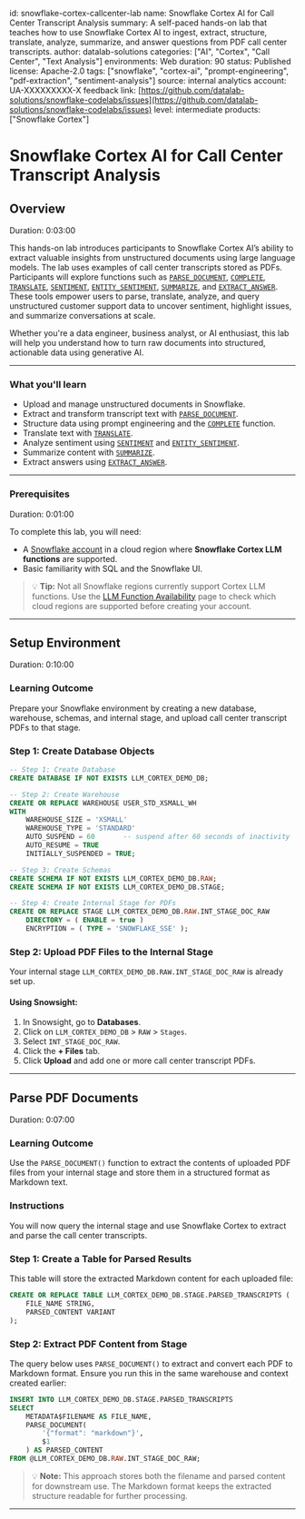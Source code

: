 id: snowflake-cortex-callcenter-lab
name: Snowflake Cortex AI for Call Center Transcript Analysis
summary: A self-paced hands-on lab that teaches how to use Snowflake Cortex AI to ingest, extract, structure, translate, analyze, summarize, and answer questions from PDF call center transcripts.
author: datalab-solutions
categories: \["AI", "Cortex", "Call Center", "Text Analysis"]
environments: Web
duration: 90
status: Published
license: Apache-2.0
tags: \["snowflake", "cortex-ai", "prompt-engineering", "pdf-extraction", "sentiment-analysis"]
source: internal
analytics account: UA-XXXXXXXXX-X
feedback link: [https://github.com/datalab-solutions/snowflake-codelabs/issues](https://github.com/datalab-solutions/snowflake-codelabs/issues)
level: intermediate
products: \["Snowflake Cortex"]

# Snowflake Cortex AI for Call Center Transcript Analysis

## Overview

Duration: 0:03:00

This hands-on lab introduces participants to Snowflake Cortex AI’s ability to extract valuable insights from unstructured documents using large language models. The lab uses examples of call center transcripts stored as PDFs. Participants will explore functions such as [`PARSE_DOCUMENT`](https://docs.snowflake.com/en/sql-reference/functions/parse_document), [`COMPLETE`](https://docs.snowflake.com/en/sql-reference/functions/complete), [`TRANSLATE`](https://docs.snowflake.com/en/sql-reference/functions/translate), [`SENTIMENT`](https://docs.snowflake.com/en/sql-reference/functions/sentiment), [`ENTITY_SENTIMENT`](https://docs.snowflake.com/en/sql-reference/functions/entity_sentiment), [`SUMMARIZE`](https://docs.snowflake.com/en/sql-reference/functions/summarize), and [`EXTRACT_ANSWER`](https://docs.snowflake.com/en/sql-reference/functions/extract_answer). These tools empower users to parse, translate, analyze, and query unstructured customer support data to uncover sentiment, highlight issues, and summarize conversations at scale.

Whether you're a data engineer, business analyst, or AI enthusiast, this lab will help you understand how to turn raw documents into structured, actionable data using generative AI.

---

### What you'll learn

* Upload and manage unstructured documents in Snowflake.
* Extract and transform transcript text with [`PARSE_DOCUMENT`](https://docs.snowflake.com/en/sql-reference/functions/parse_document).
* Structure data using prompt engineering and the [`COMPLETE`](https://docs.snowflake.com/en/sql-reference/functions/complete) function.
* Translate text with [`TRANSLATE`](https://docs.snowflake.com/en/sql-reference/functions/translate).
* Analyze sentiment using [`SENTIMENT`](https://docs.snowflake.com/en/sql-reference/functions/sentiment) and [`ENTITY_SENTIMENT`](https://docs.snowflake.com/en/sql-reference/functions/entity_sentiment).
* Summarize content with [`SUMMARIZE`](https://docs.snowflake.com/en/sql-reference/functions/summarize).
* Extract answers using [`EXTRACT_ANSWER`](https://docs.snowflake.com/en/sql-reference/functions/extract_answer).

---

### Prerequisites

Duration: 0:01:00

To complete this lab, you will need:

* A [Snowflake account](https://trial.snowflake.com/?owner=SPN-PID-452710) in a cloud region where **Snowflake Cortex LLM functions** are supported.
* Basic familiarity with SQL and the Snowflake UI.

> 💡 **Tip:** Not all Snowflake regions currently support Cortex LLM functions. Use the [LLM Function Availability](https://docs.snowflake.com/en/user-guide/snowflake-cortex-overview#llm-function-availability) page to check which cloud regions are supported before creating your account.

---

## Setup Environment

Duration: 0:10:00

### Learning Outcome

Prepare your Snowflake environment by creating a new database, warehouse, schemas, and internal stage, and upload call center transcript PDFs to that stage.

### Step 1: Create Database Objects

```sql
-- Step 1: Create Database
CREATE DATABASE IF NOT EXISTS LLM_CORTEX_DEMO_DB;

-- Step 2: Create Warehouse
CREATE OR REPLACE WAREHOUSE USER_STD_XSMALL_WH
WITH
    WAREHOUSE_SIZE = 'XSMALL'
    WAREHOUSE_TYPE = 'STANDARD'
    AUTO_SUSPEND = 60       -- suspend after 60 seconds of inactivity
    AUTO_RESUME = TRUE
    INITIALLY_SUSPENDED = TRUE;

-- Step 3: Create Schemas
CREATE SCHEMA IF NOT EXISTS LLM_CORTEX_DEMO_DB.RAW;
CREATE SCHEMA IF NOT EXISTS LLM_CORTEX_DEMO_DB.STAGE;

-- Step 4: Create Internal Stage for PDFs
CREATE OR REPLACE STAGE LLM_CORTEX_DEMO_DB.RAW.INT_STAGE_DOC_RAW
    DIRECTORY = ( ENABLE = true )
    ENCRYPTION = ( TYPE = 'SNOWFLAKE_SSE' );
```

### Step 2: Upload PDF Files to the Internal Stage

Your internal stage `LLM_CORTEX_DEMO_DB.RAW.INT_STAGE_DOC_RAW` is already set up.

#### Using Snowsight:

1. In Snowsight, go to **Databases**.
2. Click on `LLM_CORTEX_DEMO_DB` > `RAW` > `Stages`.
3. Select `INT_STAGE_DOC_RAW`.
4. Click the **+ Files** tab.
5. Click **Upload** and add one or more call center transcript PDFs.

---

## Parse PDF Documents

Duration: 0:07:00

### Learning Outcome

Use the `PARSE_DOCUMENT()` function to extract the contents of uploaded PDF files from your internal stage and store them in a structured format as Markdown text.

### Instructions

You will now query the internal stage and use Snowflake Cortex to extract and parse the call center transcripts.

### Step 1: Create a Table for Parsed Results

This table will store the extracted Markdown content for each uploaded file:

```sql
CREATE OR REPLACE TABLE LLM_CORTEX_DEMO_DB.STAGE.PARSED_TRANSCRIPTS (
    FILE_NAME STRING,
    PARSED_CONTENT VARIANT
);
```

### Step 2: Extract PDF Content from Stage

The query below uses `PARSE_DOCUMENT()` to extract and convert each PDF to Markdown format. Ensure you run this in the same warehouse and context created earlier:

```sql
INSERT INTO LLM_CORTEX_DEMO_DB.STAGE.PARSED_TRANSCRIPTS
SELECT
    METADATA$FILENAME AS FILE_NAME,
    PARSE_DOCUMENT(
        '{"format": "markdown"}',
        $1
    ) AS PARSED_CONTENT
FROM @LLM_CORTEX_DEMO_DB.RAW.INT_STAGE_DOC_RAW;
```

> 💡 **Note:** This approach stores both the filename and parsed content for downstream use. The Markdown format keeps the extracted structure readable for further processing.

---
